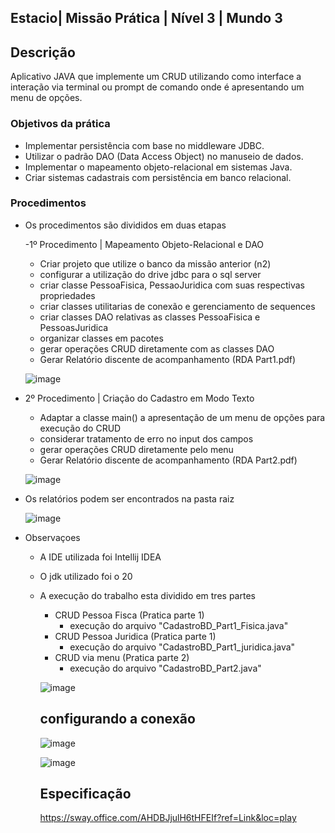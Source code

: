 ## Estacio| Missão Prática | Nível 3 | Mundo 3

## Descrição

 Aplicativo JAVA que implemente um CRUD utilizando como interface a interação via terminal ou prompt de comando onde é apresentando um menu de opções.
     

### Objetivos da prática

  - Implementar persistência com base no middleware JDBC.
  - Utilizar o padrão DAO (Data Access Object) no manuseio de dados.
  - Implementar o mapeamento objeto-relacional em sistemas Java.
  - Criar sistemas cadastrais com persistência em banco relacional.
   
### Procedimentos

- Os procedimentos são divididos em duas etapas

  -1º Procedimento | Mapeamento Objeto-Relacional e DAO
     -   Criar projeto que utilize o banco da missão anterior (n2)
     -   configurar a utilização do drive jdbc para o sql server
     -   criar classe PessoaFisica, PessaoJuridica com suas respectivas propriedades
     -   criar classes utilitarias de conexão e gerenciamento de sequences 
     -   criar classes DAO relativas as classes PessoaFisica e PessoasJuridica 
     -   organizar classes em pacotes
     -   gerar operações CRUD diretamente com as classes DAO   
     -   Gerar Relatório discente de acompanhamento (RDA Part1.pdf) 
      
   ![image](https://github.com/msbzz/estacio.m3.n3/assets/44148209/2348498f-de9a-4711-ace3-d9e4198d4bf5)

 -  2º Procedimento | Criação do Cadastro em Modo Texto

     -   Adaptar a classe main() a apresentação de um menu de opções para execução do CRUD
     -   considerar tratamento de erro no input dos campos
     -   gerar operações CRUD diretamente pelo menu    
     -   Gerar Relatório discente de acompanhamento (RDA Part2.pdf)
    
   
     ![image](https://github.com/msbzz/estacio.m3.n3/assets/44148209/5a497556-008a-4a1c-abab-00b512c24860)


 - Os relatórios podem ser encontrados na pasta raiz

     ![image](https://github.com/msbzz/estacio.m3.n3/assets/44148209/7de67716-e9a6-4c10-80e3-5b8c5c60df26)

- Observaçoes
   - A IDE utilizada foi Intellij IDEA
   - O jdk utilizado foi o 20
   - A execução do trabalho esta dividido em tres partes
      - CRUD Pessoa Fisca (Pratica parte 1)
        - execução do arquivo "CadastroBD_Part1_Fisica.java"
      - CRUD Pessoa Juridica (Pratica parte 1)
        - execução do arquivo "CadastroBD_Part1_juridica.java"
      - CRUD via menu (Pratica parte 2)
        - execução do arquivo "CadastroBD_Part2.java"
 
      ![image](https://github.com/msbzz/estacio.m3.n3/assets/44148209/6e2a71cb-5bd4-4485-b01e-b214d078ab4c)
 
     ## configurando a conexão
 

       ![image](https://github.com/msbzz/estacio.m3.n3/assets/44148209/e3f7dffe-eebd-4020-90ea-9b0a31c6b111)
 

       ![image](https://github.com/msbzz/estacio.m3.n3/assets/44148209/62c3e016-7979-4cb0-8bdf-3516b0e2aad3)


     
     ## Especificação
      https://sway.office.com/AHDBJjulH6tHFEIf?ref=Link&loc=play
    
   
